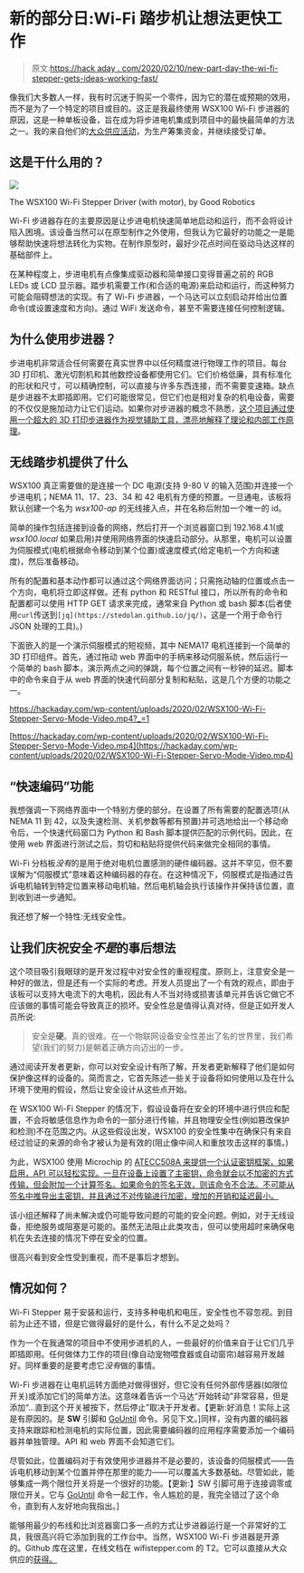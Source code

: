 # 新的部分日:Wi-Fi 踏步机让想法更快工作

> 原文:[https://hack aday . com/2020/02/10/new-part-day-the-wi-fi-stepper-gets-ideas-working-fast/](https://hackaday.com/2020/02/10/new-part-day-the-wi-fi-stepper-gets-ideas-working-faster/)

像我们大多数人一样，我有时沉迷于购买一个零件，因为它的潜在或预期的效用，而不是为了一个特定的项目或目的。这正是我最终使用 WSX100 Wi-Fi 步进器的原因，这是一种单板设备，旨在成为将步进电机集成到项目中的最快最简单的方法之一。我的来自他们的[大众供应活动](https://www.crowdsupply.com/good-robotics/wi-fi-stepper)，为生产筹集资金，并继续接受订单。

## 这是干什么用的？

[![](../Images/4216297fa554b5dde7746f1d6910e05e.png)](https://hackaday.com/wp-content/uploads/2020/02/WSX100-Wi-Fi-Stepper-with-Motor.jpg)

The WSX100 Wi-Fi Stepper Driver (with motor), by Good Robotics

Wi-Fi 步进器存在的主要原因是让步进电机快速简单地启动和运行，而不会将设计陷入困境。该设备当然可以在原型制作之外使用，但我认为它最好的功能之一是能够帮助快速将想法转化为实物。在制作原型时，最好少花点时间在驱动马达这样的基础部件上。

在某种程度上，步进电机有点像集成驱动器和简单接口变得普遍之前的 RGB LEDs 或 LCD 显示器。踏步机需要工作(和合适的电源)来启动和运行，而这种努力可能会阻碍想法的实现。有了 Wi-Fi 步进器，一个马达可以立刻启动并给出位置命令(或设置速度和方向)。通过 WiFi 发送命令，甚至不需要连接任何控制逻辑。

## 为什么使用步进器？

步进电机非常适合任何需要在真实世界中以任何精度进行物理工作的项目。每台 3D 打印机、激光切割机和其他数控设备都使用它们。它们价格低廉，具有标准化的形状和尺寸，可以精确控制，可以直接与许多东西连接，而不需要变速箱。缺点是步进器不太即插即用。它们可能很常见，但它们也是相对复杂的机电设备，需要的不仅仅是施加动力让它们运动。如果你对步进器的概念不熟悉，[这个项目通过使用一个超大的 3D 打印步进器作为视觉辅助工具，漂亮地解释了理论和内部工作原理](https://hackaday.com/2015/08/20/giant-stepper-motor-gets-you-up-to-speed-on-theory/)。

## 无线踏步机提供了什么

WSX100 真正需要做的是连接一个 DC 电源(支持 9-80 V 的输入范围)并连接一个步进电机；NEMA 11、17、23、34 和 42 电机有方便的预置。一旦通电，该板将默认创建一个名为 *wsx100-ap* 的无线接入点，并在名称后附加一个唯一的 id。

简单的操作包括连接到设备的网络，然后打开一个浏览器窗口到 192.168.4.1(或 *wsx100.local* 如果启用)并使用网络界面的快速启动部分。从那里，电机可以设置为伺服模式(电机根据命令移动到某个位置)或速度模式(给定电机一个方向和速度)，然后准备移动。

所有的配置和基本动作都可以通过这个网络界面访问；只需拖动轴的位置或点击一个方向，电机将立即这样做。还有 python 和 RESTful 接口，所以所有的命令和配置都可以使用 HTTP GET 请求来完成，通常来自 Python 或 bash 脚本(后者使用`curl`传送到`[jq](https://stedolan.github.io/jq/)`，这是一个用于命令行 JSON 处理的工具)。)

下面嵌入的是一个演示伺服模式的短视频，其中 NEMA17 电机连接到一个简单的 3D 打印组件。首先，通过拖动 web 界面中的手柄来移动伺服系统，然后运行一个简单的 bash 脚本，演示两点之间的弹跳，每个位置之间有一秒钟的延迟。脚本中的命令来自于从 web 界面的快速代码部分复制和粘贴，这是几个方便的功能之一。

 <https://hackaday.com/wp-content/uploads/2020/02/WSX100-Wi-Fi-Stepper-Servo-Mode-Video.mp4?_=1>

[https://hackaday.com/wp-content/uploads/2020/02/WSX100-Wi-Fi-Stepper-Servo-Mode-Video.mp4](https://hackaday.com/wp-content/uploads/2020/02/WSX100-Wi-Fi-Stepper-Servo-Mode-Video.mp4)

## “快速编码”功能

我想强调一下网络界面中一个特别方便的部分。在设置了所有需要的配置选项(从 NEMA 11 到 42，以及失速检测、关机参数等都有预置)并可选地给出一个移动命令后，一个快速代码窗口为 Python 和 Bash 脚本提供匹配的示例代码。因此，在使用 web 界面进行测试之后，剪切和粘贴将提供代码来做完全相同的事情。

Wi-Fi 分档板*没有*的是用于绝对电机位置感测的硬件编码器。这并不罕见，但不要误解为“伺服模式”意味着这种编码器的存在。在这种情况下，伺服模式是指通过告诉电机轴转到特定位置来移动电机轴，然后电机轴会执行该操作并保持该位置，直到收到进一步通知。

我还想了解一个特性:无线安全性。

## 让我们庆祝安全*不是*的事后想法

这个项目吸引我眼球的是开发过程中对安全性的重视程度。原则上，注意安全是一种好的做法，但是还有一个实际的考虑。开发人员提出了一个有效的观点，即由于该板可以支持大电流下的大电机，因此有人不当对待或损害该单元并告诉它做它不应该做的事情可能会导致真正的损坏。安全性总是值得认真对待，但是正如开发人员所说:

> 安全是**硬**。真的很难。在一个物联网设备安全性差出了名的世界里，我们希望(我们的努力)是朝着正确方向迈出的一步。

通过阅读开发者更新，你可以对安全设计有所了解，开发者更新解释了他们是如何保护像这样的设备的。简而言之，它首先陈述一些关于设备将如何使用以及在什么环境下使用的假设，然后让安全设计从这些点开始。

在 WSX100 Wi-Fi Stepper 的情况下，假设设备将在安全的环境中进行供应和配置，不会将敏感信息作为命令的一部分进行传输，并且物理安全性(例如篡改保护和检测)不在范围之内。从这些假设出发，WSX100 的安全性集中在确保只有来自经过验证的来源的命令才被认为是有效的(阻止像中间人和重放攻击这样的事情。)

为此，WSX100 使用 Microchip 的 [ATECC508A 来提供一个认证密钥框架，如果启用，API 可以轻松实现。一旦在设备上设置了主密钥，命令就会以不加密的方式传输，但会附加一个计算签名。如果命令的签名无效，则该命令不合法。不可能从签名中推导出主密钥，并且通过不对传输进行加密，增加的开销和延迟最小。](https://www.microchip.com/wwwproducts/en/ATECC508A)

该小组还解释了尚未解决或仍可能导致问题的可能的安全问题。例如，对于无线设备，拒绝服务或阻塞是可能的。虽然无法阻止此类攻击，但可以使用超时来确保电机在失去连接的情况下停在安全的位置。

很高兴看到安全性受到重视，而不是事后才想到。

## 情况如何？

Wi-Fi Stepper 易于安装和运行，支持多种电机和电压，安全性也不容忽视。到目前为止还不错，但是它做得最好的是什么，有什么不足之处吗？

作为一个在我通常的项目中不使用步进机的人，一些最好的价值来自于让它们几乎即插即用。任何做体力工作的项目(像自动宠物喂食器或自动窗帘)越容易开发越好。同样重要的是要考虑它*没有*做的事情。

Wi-Fi 步进器在让电机运转方面绝对做得很好，但它没有任何外部传感器(如限位开关)或添加它们的简单方法。这意味着告诉一个马达“开始转动”非常容易，但是添加“…直到这个开关被按下，然后停止”取决于开发者。【更新:好消息！实际上这是有原因的。是 **SW** 引脚和 [GoUntil](https://www.wifistepper.com/commands/motor.html#gountil) 命令。另见下文。]同样，没有内置的编码器支持来跟踪和检测电机的实际位置，因此需要编码器的应用程序需要添加一个编码器并单独管理。API 和 web 界面不会知道它们。

尽管如此，位置编码对于有效使用步进器并不是必要的，该设备的伺服模式——告诉电机移动到某个位置并停在那里的能力——可以覆盖大多数基础。尽管如此，能够集成一两个限位开关将是一个很好的功能。【更新:】SW 引脚可用于连接调零或限位开关。它与 [GoUntil](https://www.wifistepper.com/commands/motor.html#gountil) 命令一起工作，令人尴尬的是，我完全错过了这个命令，直到有人友好地向我指出。]

能够用最少的布线和比浏览器窗口多一点的方式让步进器运行是一个非常好的工具，我很高兴将它添加到我的工作台中。当然，WSX100 Wi-Fi 步进器是开源的。Github 库在这里，在线文档在 wifistepper.com 的 T2。它可以直接从大众供应的[获得。](https://www.crowdsupply.com/good-robotics/wi-fi-stepper)